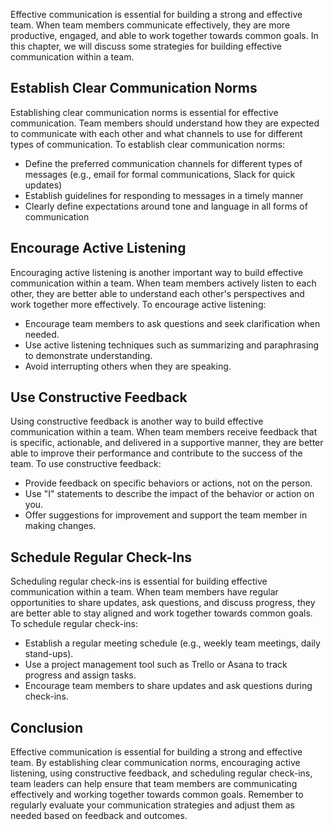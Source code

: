 

Effective communication is essential for building a strong and effective team. When team members communicate effectively, they are more productive, engaged, and able to work together towards common goals. In this chapter, we will discuss some strategies for building effective communication within a team.

Establish Clear Communication Norms
-----------------------------------

Establishing clear communication norms is essential for effective communication. Team members should understand how they are expected to communicate with each other and what channels to use for different types of communication. To establish clear communication norms:

* Define the preferred communication channels for different types of messages (e.g., email for formal communications, Slack for quick updates)
* Establish guidelines for responding to messages in a timely manner
* Clearly define expectations around tone and language in all forms of communication

Encourage Active Listening
--------------------------

Encouraging active listening is another important way to build effective communication within a team. When team members actively listen to each other, they are better able to understand each other's perspectives and work together more effectively. To encourage active listening:

* Encourage team members to ask questions and seek clarification when needed.
* Use active listening techniques such as summarizing and paraphrasing to demonstrate understanding.
* Avoid interrupting others when they are speaking.

Use Constructive Feedback
-------------------------

Using constructive feedback is another way to build effective communication within a team. When team members receive feedback that is specific, actionable, and delivered in a supportive manner, they are better able to improve their performance and contribute to the success of the team. To use constructive feedback:

* Provide feedback on specific behaviors or actions, not on the person.
* Use "I" statements to describe the impact of the behavior or action on you.
* Offer suggestions for improvement and support the team member in making changes.

Schedule Regular Check-Ins
--------------------------

Scheduling regular check-ins is essential for building effective communication within a team. When team members have regular opportunities to share updates, ask questions, and discuss progress, they are better able to stay aligned and work together towards common goals. To schedule regular check-ins:

* Establish a regular meeting schedule (e.g., weekly team meetings, daily stand-ups).
* Use a project management tool such as Trello or Asana to track progress and assign tasks.
* Encourage team members to share updates and ask questions during check-ins.

Conclusion
----------

Effective communication is essential for building a strong and effective team. By establishing clear communication norms, encouraging active listening, using constructive feedback, and scheduling regular check-ins, team leaders can help ensure that team members are communicating effectively and working together towards common goals. Remember to regularly evaluate your communication strategies and adjust them as needed based on feedback and outcomes.
